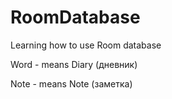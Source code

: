 # RoomDatabase
Learning how to use Room database

Word - means Diary (дневник)

Note - means Note (заметка)
